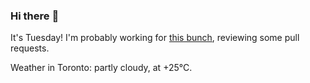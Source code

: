 ### Hi there :wave:

It's Tuesday! I'm probably working for [this bunch](https://github.com/kohofinancial), reviewing some pull requests.

Weather in Toronto: partly cloudy, at +25°C.
